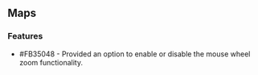 ## Maps

### Features

* \#FB35048 - Provided an option to enable or disable the mouse wheel zoom functionality.
